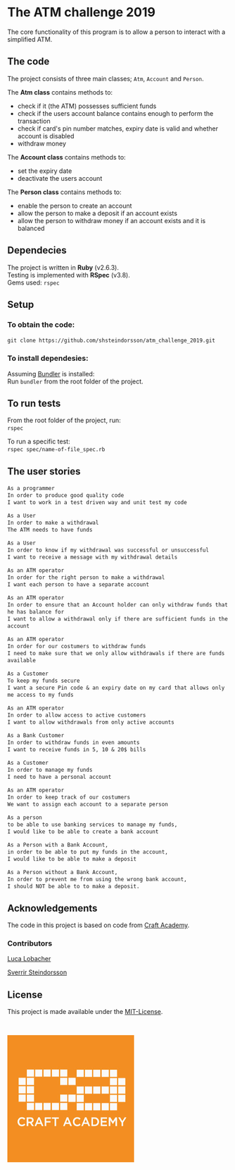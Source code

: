 The ATM challenge 2019
======================

The core functionality of this program is to allow a person to interact with a simplified ATM.

## The code

The project consists of three main classes; `Atm`, `Account` and `Person`.  

The **Atm class** contains methods to:
 * check if it (the ATM) possesses sufficient funds 
 * check if the users account balance contains enough to perform the transaction
 * check if card's pin number matches, expiry date is valid and whether account is disabled
 * withdraw money

The **Account class** contains methods to:
  * set the expiry date
  * deactivate the users account

The **Person class** contains methods to:
  * enable the person to create an account
  * allow the person to make a deposit if an account exists 
  * allow the person to withdraw money if an account exists and it is balanced


## Dependecies
The project is written in **Ruby** (v2.6.3).  
Testing is implemented with **RSpec** (v3.8).  
Gems used: `rspec`

## Setup
### To obtain the code:  
`git clone https://github.com/shsteindorsson/atm_challenge_2019.git`  

### To install dependesies:
Assuming [Bundler](https://bundler.io/) is installed:  
Run  `bundler`  from the root folder of the project.

## To run tests
From the root folder of the project, run:  
`rspec`  

To run a specific test:  
`rspec spec/name-of-file_spec.rb`

## The user stories
```
As a programmer
In order to produce good quality code
I want to work in a test driven way and unit test my code
```
```
As a User       
In order to make a withdrawal      
The ATM needs to have funds
```
```
As a User
In order to know if my withdrawal was successful or unsuccessful
I want to receive a message with my withdrawal details
```
```
As an ATM operator
In order for the right person to make a withdrawal
I want each person to have a separate account
```
```
As an ATM operator
In order to ensure that an Account holder can only withdraw funds that he has balance for
I want to allow a withdrawal only if there are sufficient funds in the account
```
```
As an ATM operator
In order for our costumers to withdraw funds
I need to make sure that we only allow withdrawals if there are funds available
```
```
As a Customer              
To keep my funds secure             
I want a secure Pin code & an expiry date on my card that allows only me access to my funds
```
```
As an ATM operator             
In order to allow access to active customers             
I want to allow withdrawals from only active accounts
```
```
As a Bank Customer    
In order to withdraw funds in even amounts  
I want to receive funds in 5, 10 & 20$ bills
```
```
As a Customer
In order to manage my funds
I need to have a personal account
```
```
As an ATM operator      
In order to keep track of our costumers     
We want to assign each account to a separate person
```
```
As a person
to be able to use banking services to manage my funds,
I would like to be able to create a bank account
```
```
As a Person with a Bank Account,
in order to be able to put my funds in the account,
I would like to be able to make a deposit
```
```
As a Person without a Bank Account,
In order to prevent me from using the wrong bank account,
I should NOT be able to to make a deposit.
```

## Acknowledgements
The code in this project is based on code from [Craft Academy](https://craftacademy.se).  
### Contributors
[Luca Lobacher](https://github.com/lucamarial)  

[Sverrir Steindorsson](https://github.com/shsteindorsson)

## License
This project is made available under the [MIT-License](https://opensource.org/licenses/MIT).

<br>

![](https://raw.githubusercontent.com/shsteindorsson/shsteindorsson.github.io/master/images/craft.jpg)